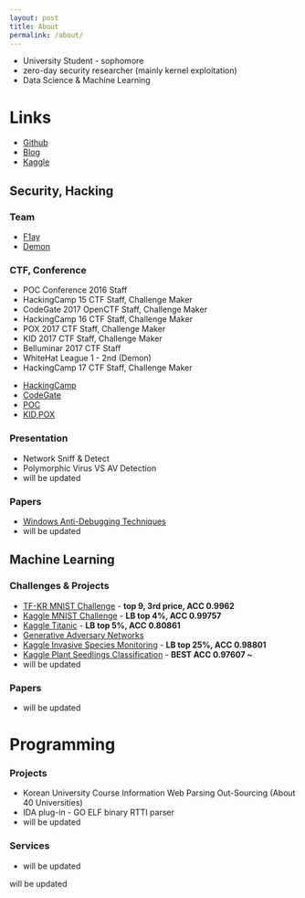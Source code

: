 ```yaml
---
layout: post
title: About
permalink: /about/
---
```


* University Student - sophomore
* zero-day security researcher (mainly kernel exploitation)
* Data Science & Machine Learning 

# Links
* [Github](https://github.com/kozistr)
* [Blog](http://zer0day.tistory.com)
* [Kaggle](https://www.kaggle.com/kozistr)

## Security, Hacking

### Team
* [F1ay](http://f1ay.com/)
* [Demon](http://demonteam.org/)

### CTF, Conference
* POC Conference 2016 Staff
* HackingCamp 15 CTF Staff, Challenge Maker
* CodeGate 2017 OpenCTF Staff, Challenge Maker
* HackingCamp 16 CTF Staff, Challenge Maker
* POX 2017 CTF Staff, Challenge Maker
* KID 2017 CTF Staff, Challenge Maker
* Belluminar 2017 CTF Staff
* WhiteHat League 1 - 2nd (Demon)
* HackingCamp 17 CTF Staff, Challenge Maker

- [HackingCamp](http://hackingcamp.org/)
- [CodeGate](https://www.codegate.org/)
- [POC](http://powerofcommunity.net/)
- [KID,POX](http://www.powerofxx.com/)

### Presentation
* Network Sniff & Detect
* Polymorphic Virus VS AV Detection
* will be updated

### Papers
* [Windows Anti-Debugging Techniques](https://github.com/kozistr/kozistr.github.io/_refs/Anti-Revering-Techniques[zer0day].pdf)
* will be updated

## Machine Learning

### Challenges & Projects
* [TF-KR MNIST Challenge](https://github.com/kozistr/MNIST-Competition) - **top 9, 3rd price, ACC 0.9962**
* [Kaggle MNIST Challenge](ttps://github.com/kozistr/MNIST-Competition) - **LB top 4%, ACC 0.99757**
* [Kaggle Titanic](https://www.kaggle.com/kozistr) - **LB top 5%, ACC 0.80861**
* [Generative Adversary Networks](https://github.com/kozistr/Awesome-GANs)
* [Kaggle Invasive Species Monitoring](https://www.kaggle.com/kozistr) - **LB top 25%, ACC 0.98801**
* [Kaggle Plant Seedlings Classification](https://www.kaggle.com/kozistr) - **BEST ACC 0.97607 ~**
* will be updated

### Papers
* will be updated

# Programming

### Projects
* Korean University Course Information Web Parsing Out-Sourcing (About 40 Universities)
* IDA plug-in - GO ELF binary RTTI parser
* will be updated

### Services
* will be updated

will be updated
